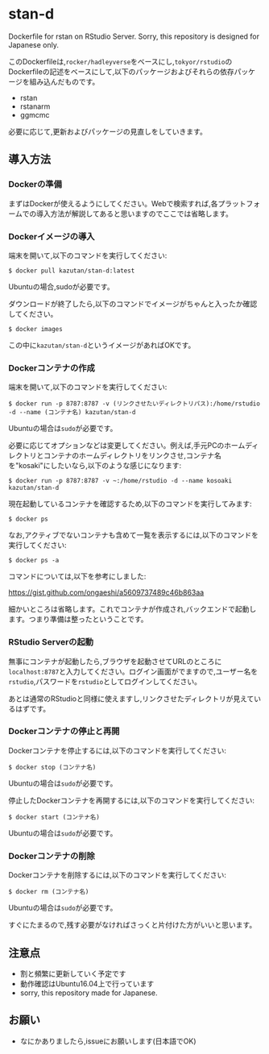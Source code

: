 # stan-d
Dockerfile for rstan on RStudio Server. Sorry, this repository is designed for Japanese only.

このDockerfileは,`rocker/hadleyverse`をベースにし,`tokyor/rstudio`のDockerfileの記述をベースにして,以下のパッケージおよびそれらの依存パッケージを組み込んだものです。

- rstan
- rstanarm
- ggmcmc

必要に応じて,更新およびパッケージの見直しをしていきます。

## 導入方法

### Dockerの準備

まずはDockerが使えるようにしてください。Webで検索すれば,各プラットフォームでの導入方法が解説してあると思いますのでここでは省略します。

### Dockerイメージの導入

端末を開いて,以下のコマンドを実行してください:

```
$ docker pull kazutan/stan-d:latest
```

Ubuntuの場合,sudoが必要です。

ダウンロードが終了したら,以下のコマンドでイメージがちゃんと入ったか確認してください。

```
$ docker images
```

この中に`kazutan/stan-d`というイメージがあればOKです。

### Dockerコンテナの作成

端末を開いて,以下のコマンドを実行してください:

```
$ docker run -p 8787:8787 -v (リンクさせたいディレクトリパス):/home/rstudio -d --name (コンテナ名) kazutan/stan-d
```

Ubuntuの場合は`sudo`が必要です。

必要に応じてオプションなどは変更してください。例えば,手元PCのホームディレクトリとコンテナのホームディレクトリをリンクさせ,コンテナ名を"kosaki"にしたいなら,以下のような感じになります:

```
$ docker run -p 8787:8787 -v ~:/home/rstudio -d --name kosoaki kazutan/stan-d
```

現在起動しているコンテナを確認するため,以下のコマンドを実行してみます:

```
$ docker ps
```

なお,アクティブでないコンテナも含めて一覧を表示するには,以下のコマンドを実行してください:

```
$ docker ps -a
```

コマンドについては,以下を参考にしました:

https://gist.github.com/ongaeshi/a5609737489c46b863aa

細かいところは省略します。これでコンテナが作成され,バックエンドで起動します。つまり準備は整ったということです。

### RStudio Serverの起動

無事にコンテナが起動したら,ブラウザを起動させてURLのところに`localhost:8787`と入力してください。ログイン画面がでますので,ユーザー名を`rstudio`,パスワードを`rstudio`としてログインしてください。

あとは通常のRStudioと同様に使えますし,リンクさせたディレクトリが見えているはずです。

### Dockerコンテナの停止と再開

Dockerコンテナを停止するには,以下のコマンドを実行してください:

```
$ docker stop (コンテナ名)
```

Ubuntuの場合は`sudo`が必要です。

停止したDockerコンテナを再開するには,以下のコマンドを実行してください:

```
$ docker start (コンテナ名)
```

Ubuntuの場合は`sudo`が必要です。

### Dockerコンテナの削除

Dockerコンテナを削除するには,以下のコマンドを実行してください:

```
$ docker rm (コンテナ名)
```

Ubuntuの場合は`sudo`が必要です。

すぐにたまるので,残す必要がなければさっくと片付けた方がいいと思います。

## 注意点

- 割と頻繁に更新していく予定です
- 動作確認はUbuntu16.04上で行っています
- sorry, this repository made for Japanese.

## お願い

- なにかありましたら,issueにお願いします(日本語でOK)


